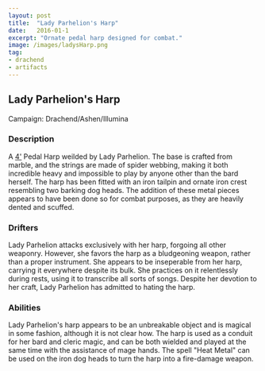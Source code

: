 ```yaml
---
layout: post
title:  "Lady Parhelion's Harp"
date:   2016-01-1
excerpt: "Ornate pedal harp designed for combat."
image: /images/ladysHarp.png
tag:
- drachend
- artifacts 
---
```


## Lady Parhelion's Harp
Campaign: Drachend/Ashen/Illumina

### Description
A <a href="https://drifter-handbook.github.io/chaotics4" >4'</a> Pedal Harp weilded by Lady Parhelion. The base is crafted from marble, and the strings are made of spider webbing, making it both incredible heavy and impossible to play by anyone other than the bard herself. The harp has been fitted with an iron tailpin and ornate iron crest resembling two barking dog heads. The addition of these metal pieces appears to have been done so for combat purposes, as they are heavily dented and scuffed.

### Drifters
Lady Parhelion attacks exclusively with her harp, forgoing all other weaponry. However, she favors the harp as a bludgeoning weapon, rather than a proper instrument. She appears to be inseperable from her harp, carrying it everywhere despite its bulk. She practices on it relentlessly during rests, using it to transcribe all sorts of songs. Despite her devotion to her craft, Lady Parhelion has admitted to hating the harp.

### Abilities
Lady Parhelion's harp appears to be an unbreakable object and is magical in some fashion, although it is not clear how. The harp is used as a conduit for her bard and cleric magic, and can be both wielded and played at the same time with the assistance of mage hands. The spell "Heat Metal" can be used on the iron dog heads to turn the harp into a fire-damage weapon.
